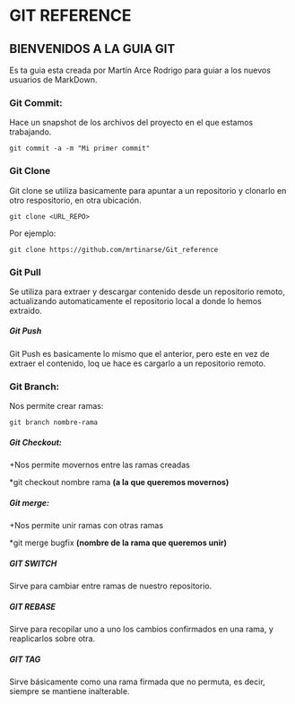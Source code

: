 # GIT REFERENCE

## BIENVENIDOS A LA GUIA GIT

Es ta guia esta creada por Martín Arce Rodrigo para guiar a los nuevos usuarios de MarkDown.

### Git Commit:
Hace un snapshot de los archivos del proyecto en el que estamos trabajando.

```
git commit -a -m "Mi primer commit"
```

### Git Clone

Git clone se utiliza basicamente para apuntar a un repositorio y clonarlo en otro respositorio, en otra ubicación.

```
git clone <URL_REPO>
```

Por ejemplo:
```
git clone https://github.com/mrtinarse/Git_reference
```

### Git Pull
Se utiliza para extraer y descargar contenido desde un repositorio remoto, actualizando automaticamente el repositorio local a donde lo hemos extraido.

##### **_Git Push_**
Git Push es basicamente lo mismo que el anterior, pero este en vez de extraer el contenido, loq ue hace es cargarlo a un repositorio remoto.

### Git Branch:

Nos permite crear ramas:


```
git branch nombre-rama
```

##### **Git Checkout:**
+Nos permite movernos entre las ramas creadas

*git checkout nombre rama **(a la que queremos movernos)**

##### **Git merge:**
+Nos permite unir ramas con otras ramas

*git merge bugfix **(nombre de la rama que queremos unir)**
##### **_GIT SWITCH_** 
Sirve para cambiar entre ramas de nuestro repositorio. 

##### **_GIT REBASE_** 
Sirve para recopilar uno a uno los cambios confirmados en una rama, y reaplicarlos sobre otra.

##### **_GIT TAG_** 
Sirve básicamente como una rama firmada que no permuta, es decir, siempre se mantiene inalterable.
